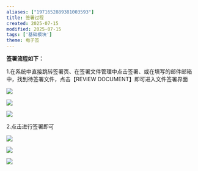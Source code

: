 ```yaml
---
aliases: ["1971652889381003593"]
title: 签署过程
created: 2025-07-15
modified: 2025-07-15
tags: ['基础模块']
theme: 电子签
---
```


**签署流程如下：**

1.在系统中直接跳转签署页、在签署文件管理中点击签署、或在填写的邮件邮箱中，找到待签署文件，点击【REVIEW DOCUMENT】即可进入文件签署界面

![](https://myhelpdoc.oss-cn-heyuan.aliyuncs.com/mdimages/672c0898380f51532280205c3cbc706b.jpg)

![](https://myhelpdoc.oss-cn-heyuan.aliyuncs.com/mdimages/86345be856818e50ce239cf5fc892089.jpg)

![](https://myhelpdoc.oss-cn-heyuan.aliyuncs.com/mdimages/f63720749f6dcbd4bc1c5932d2caefc1.jpg)

2.点击进行签署即可

![](https://myhelpdoc.oss-cn-heyuan.aliyuncs.com/mdimages/23a634a18e487b741ea0463a28b57b39.jpg)

![](https://myhelpdoc.oss-cn-heyuan.aliyuncs.com/mdimages/d7ded993b26e9a607e15326c6bd20f99.jpg)

![](https://myhelpdoc.oss-cn-heyuan.aliyuncs.com/mdimages/129c51e04fc0f0c6bd619d310d87bc62.jpg)

